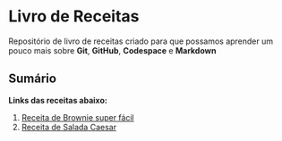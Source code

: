 # Livro de Receitas
Repositório de livro de receitas criado para que possamos aprender um pouco mais sobre **Git**, **GitHub**, **Codespace** e **Markdown**
## Sumário
**Links das receitas abaixo:**
1. [Receita de Brownie super fácil](Receitas/brownie.md)
2. [Receita de Salada Caesar](Receitas/saladacaesar.md)
